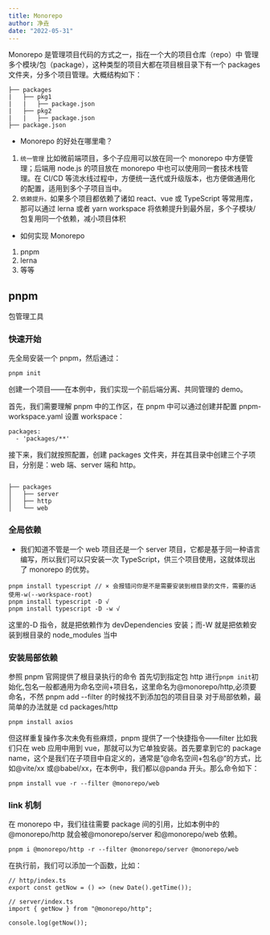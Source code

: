 ```yaml
---
title: Monorepo
author: 净垚
date: "2022-05-31"
---
```




Monorepo 是管理项目代码的方式之一，指在一个大的项目仓库（repo）中 管理多个模块/包（package），这种类型的项目大都在项目根目录下有一个 packages 文件夹，分多个项目管理。大概结构如下：

```
├── packages
|   ├── pkg1
|   |   ├── package.json
|   ├── pkg2
|   |   ├── package.json
├── package.json
```

- Monorepo 的好处在哪里嘞？

1. `统一管理` 比如微前端项目，多个子应用可以放在同一个 monorepo 中方便管理；后端用 node.js 的项目放在 monorepo 中也可以使用同一套技术栈管理。在 CI/CD 等流水线过程中，方便统一迭代或升级版本，也方便做通用化的配置，适用到多个子项目当中。
2. `依赖提升。`如果多个项目都依赖了诸如 react、vue 或 TypeScript 等常用库，那可以通过 lerna 或者 yarn workspace 将依赖提升到最外层，多个子模块/包复用同一个依赖，减小项目体积

- 如何实现 Monorepo

1.  pnpm
2.  lerna
3.  等等

## pnpm

包管理工具

### 快速开始

先全局安装一个 pnpm，然后通过：

```
pnpm init
```

创建一个项目——在本例中，我们实现一个前后端分离、共同管理的 demo。

首先，我们需要理解 pnpm 中的工作区，在 pnpm 中可以通过创建并配置 pnpm-workspace.yaml 设置 workspace：

```
packages:
  - 'packages/**'
```

接下来，我们就按照配置，创建 packages 文件夹，并在其目录中创建三个子项目，分别是：web 端、server 端和 http。

```

├── packages
│   ├── server
│   ├── http
│   └── web
```

### 全局依赖

- 我们知道不管是一个 web 项目还是一个 server 项目，它都是基于同一种语言编写，所以我们可以只安装一次 TypeScript，供三个项目使用，这就体现出了 monorepo 的优势。

```
pnpm install typescript // × 会报错问你是不是需要安装到根目录的文件，需要的话使用-w(--workspace-root)
pnpm install typescript -D √
pnpm install typescript -D -w √
```

这里的-D 指令，就是把依赖作为 devDependencies 安装；而-W 就是把依赖安装到根目录的 node_modules 当中

### 安装局部依赖

参照 pnpm 官网提供了根目录执行的命令 首先切到指定包 http 进行`pnpm init`初始化,包名一般都通用为命名空间+项目名，这里命名为@monorepo/http,必须要命名，不然 pnpm add --filter 的时候找不到添加包的项目目录
对于局部依赖，最简单的办法就是 cd packages/http

```
pnpm install axios
```

但这样重复操作多次未免有些麻烦，pnpm 提供了一个快捷指令——filter
比如我们只在 web 应用中用到 vue，那就可以为它单独安装。首先要拿到它的 package name，这个是我们在子项目中自定义的，通常是”@命名空间+包名@“的方式，比如@vite/xx 或@babel/xx，在本例中，我们都以@panda 开头。那么命令如下：

```
pnpm install vue -r --filter @monorepo/web
```

### link 机制

在 monorepo 中，我们往往需要 package 间的引用，比如本例中的@monorepo/http 就会被@monorepo/server 和@monorepo/web 依赖。

```
pnpm i @monorepo/http -r --filter @monorepo/server @monorepo/web
```

在执行前，我们可以添加一个函数，比如：

```
// http/index.ts
export const getNow = () => (new Date().getTime());
```

```
// server/index.ts
import { getNow } from "@monorepo/http";

console.log(getNow());

```
